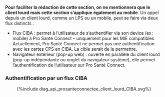 
**Pour faciliter la rédaction de cette section, on ne mentionnera que le client lourd mais cette section s’applique également au mobile**.
Un appel depuis un client lourd, comme un LPS ou un mobile, peut se faire via deux flux distincts : 

*   Flux CIBA : permet à l’utilisateur de s’authentifier via son device (ex : mobile) à Pro Santé Connect – uniquement pour les MIE compatibles Actuellement, Pro Santé Connect ne permet pas une authentification avec les cartes CPS en CIBA. La cible serait de le permettre. 
*   Navigateur extérieur (pop-up web) : ouverte en parallèle du client lourd (pop-up indépendante ou onglet du navigateur système), elle permet l’authentification de l’utilisateur sur Pro Santé Connect.

### Authentification par un flux CIBA 

<div style="text-align: center;">{%include diag_api_prosanteconnectee_client_lourd_CIBA.svg%}</div>

